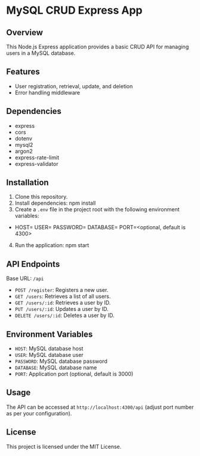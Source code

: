 # MySQL CRUD Express App

## Overview

This Node.js Express application provides a basic CRUD API for managing users in a MySQL database.

## Features

- User registration, retrieval, update, and deletion
- Error handling middleware

## Dependencies

- express
- cors
- dotenv
- mysql2
- argon2
- express-rate-limit
- express-validator

## Installation

1. Clone this repository.
2. Install dependencies: npm install
3. Create a `.env` file in the project root with the following environment variables:
- HOST=<MySQL database host>
USER=<MySQL database user>
PASSWORD=<MySQL database password>
DATABASE=<MySQL database name>
PORT=<optional, default is 4300>
4. Run the application: npm start

## API Endpoints

Base URL: `/api`

- `POST /register`: Registers a new user.
- `GET /users`: Retrieves a list of all users.
- `GET /users/:id`: Retrieves a user by ID.
- `PUT /users/:id`: Updates a user by ID.
- `DELETE /users/:id`: Deletes a user by ID.

## Environment Variables

- `HOST`: MySQL database host
- `USER`: MySQL database user
- `PASSWORD`: MySQL database password
- `DATABASE`: MySQL database name
- `PORT`: Application port (optional, default is 3000)

## Usage

The API can be accessed at `http://localhost:4300/api` (adjust port number as per your configuration).

## License

This project is licensed under the MIT License.